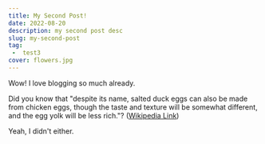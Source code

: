 ```yaml
---
title: My Second Post!
date: 2022-08-20
description: my second post desc
slug: my-second-post
tag: 
 -  test3
cover: flowers.jpg
---
```


Wow! I love blogging so much already.

Did you know that "despite its name, salted duck eggs can also be made from
chicken eggs, though the taste and texture will be somewhat different, and the
egg yolk will be less rich."?
([Wikipedia Link](https://en.wikipedia.org/wiki/Salted_duck_egg))

Yeah, I didn't either.
